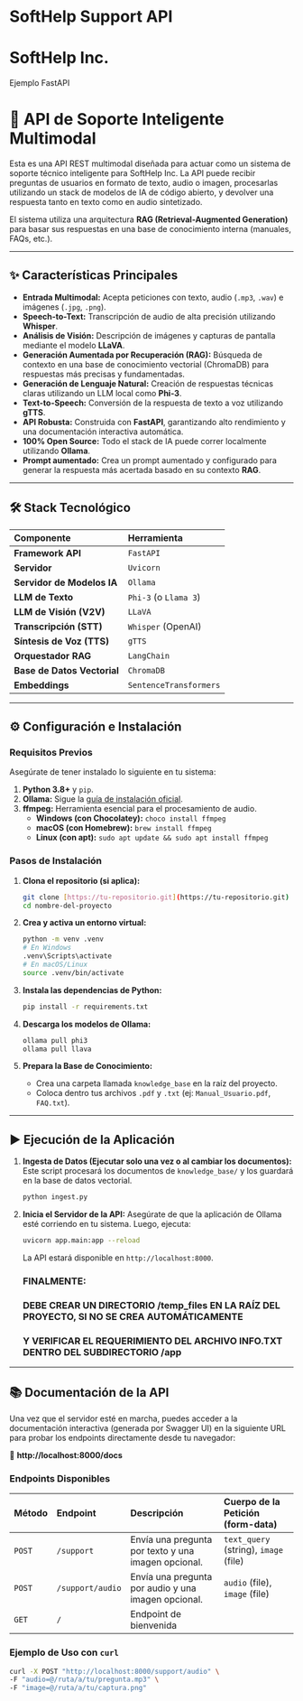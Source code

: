 # SoftHelp Support API
# SoftHelp Inc.
Ejemplo FastAPI
# 🤖 API de Soporte Inteligente Multimodal

Esta es una API REST multimodal diseñada para actuar como un sistema de soporte técnico inteligente para SoftHelp Inc. La API puede recibir preguntas de usuarios en formato de texto, audio o imagen, procesarlas utilizando un stack de modelos de IA de código abierto, y devolver una respuesta tanto en texto como en audio sintetizado.

El sistema utiliza una arquitectura **RAG (Retrieval-Augmented Generation)** para basar sus respuestas en una base de conocimiento interna (manuales, FAQs, etc.).

---

## ✨ Características Principales

* **Entrada Multimodal:** Acepta peticiones con texto, audio (`.mp3`, `.wav`) e imágenes (`.jpg`, `.png`).
* **Speech-to-Text:** Transcripción de audio de alta precisión utilizando **Whisper**.
* **Análisis de Visión:** Descripción de imágenes y capturas de pantalla mediante el modelo **LLaVA**.
* **Generación Aumentada por Recuperación (RAG):** Búsqueda de contexto en una base de conocimiento vectorial (ChromaDB) para respuestas más precisas y fundamentadas.
* **Generación de Lenguaje Natural:** Creación de respuestas técnicas claras utilizando un LLM local como **Phi-3**.
* **Text-to-Speech:** Conversión de la respuesta de texto a voz utilizando **gTTS**.
* **API Robusta:** Construida con **FastAPI**, garantizando alto rendimiento y una documentación interactiva automática.
* **100% Open Source:** Todo el stack de IA puede correr localmente utilizando **Ollama**.
* **Prompt aumentado:** Crea un prompt aumentado y configurado para generar la respuesta más acertada basado en su contexto **RAG**.

---

## 🛠️ Stack Tecnológico

| Componente | Herramienta |
| :--- | :--- |
| **Framework API** | `FastAPI` |
| **Servidor** | `Uvicorn` |
| **Servidor de Modelos IA** | `Ollama` |
| **LLM de Texto** | `Phi-3` (o `Llama 3`) |
| **LLM de Visión (V2V)**| `LLaVA` |
| **Transcripción (STT)**| `Whisper` (OpenAI) |
| **Síntesis de Voz (TTS)**| `gTTS` |
| **Orquestador RAG** | `LangChain` |
| **Base de Datos Vectorial** | `ChromaDB` |
| **Embeddings** | `SentenceTransformers` |

---

## ⚙️ Configuración e Instalación

### Requisitos Previos

Asegúrate de tener instalado lo siguiente en tu sistema:

1.  **Python 3.8+** y `pip`.
2.  **Ollama:** Sigue la [guía de instalación oficial](https://ollama.com/).
3.  **ffmpeg:** Herramienta esencial para el procesamiento de audio.
    * **Windows (con Chocolatey):** `choco install ffmpeg`
    * **macOS (con Homebrew):** `brew install ffmpeg`
    * **Linux (con apt):** `sudo apt update && sudo apt install ffmpeg`

### Pasos de Instalación

1.  **Clona el repositorio (si aplica):**
    ```bash
    git clone [https://tu-repositorio.git](https://tu-repositorio.git)
    cd nombre-del-proyecto
    ```

2.  **Crea y activa un entorno virtual:**
    ```bash
    python -m venv .venv
    # En Windows
    .venv\Scripts\activate
    # En macOS/Linux
    source .venv/bin/activate
    ```

3.  **Instala las dependencias de Python:**
    ```bash
    pip install -r requirements.txt
    ```

4.  **Descarga los modelos de Ollama:**
    ```bash
    ollama pull phi3
    ollama pull llava
    ```

5.  **Prepara la Base de Conocimiento:**
    * Crea una carpeta llamada `knowledge_base` en la raíz del proyecto.
    * Coloca dentro tus archivos `.pdf` y `.txt` (ej: `Manual_Usuario.pdf`, `FAQ.txt`).

---

## ▶️ Ejecución de la Aplicación

1.  **Ingesta de Datos (Ejecutar solo una vez o al cambiar los documentos):**
    Este script procesará los documentos de `knowledge_base/` y los guardará en la base de datos vectorial.
    ```bash
    python ingest.py
    ```

2.  **Inicia el Servidor de la API:**
    Asegúrate de que la aplicación de Ollama esté corriendo en tu sistema. Luego, ejecuta:
    ```bash
    uvicorn app.main:app --reload
    ```
    La API estará disponible en `http://localhost:8000`.

    ### FINALMENTE:
    ### DEBE CREAR UN DIRECTORIO /temp_files EN LA RAÍZ DEL PROYECTO, SI NO SE CREA AUTOMÁTICAMENTE
    ### Y VERIFICAR EL REQUERIMIENTO DEL ARCHIVO INFO.TXT DENTRO DEL SUBDIRECTORIO /app

---

## 📚 Documentación de la API

Una vez que el servidor esté en marcha, puedes acceder a la documentación interactiva (generada por Swagger UI) en la siguiente URL para probar los endpoints directamente desde tu navegador:

🔗 **http://localhost:8000/docs**

### Endpoints Disponibles

| Método | Endpoint | Descripción | Cuerpo de la Petición (form-data) |
| :--- | :--- | :--- | :--- |
| `POST` | `/support` | Envía una pregunta por texto y una imagen opcional. | `text_query` (string), `image` (file) |
| `POST` | `/support/audio` | Envía una pregunta por audio y una imagen opcional. | `audio` (file), `image` (file) |
| `GET`  | `/` | Endpoint de bienvenida ||

### Ejemplo de Uso con `curl`

```bash
curl -X POST "http://localhost:8000/support/audio" \
-F "audio=@/ruta/a/tu/pregunta.mp3" \
-F "image=@/ruta/a/tu/captura.png"



